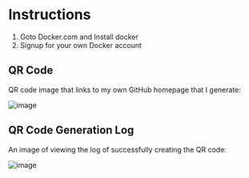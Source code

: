 # Instructions
1. Goto Docker.com and Install docker
2. Signup for your own Docker account

## QR Code
QR code image that links to my own GitHub homepage that I generate:

![image](https://github.com/user-attachments/assets/b547f7c7-829e-4e92-81d6-5d9b76b0e7f8)

## QR Code Generation Log
An image of viewing the log of successfully creating the QR code:

![image](https://github.com/user-attachments/assets/14f89810-e1cf-4b10-b5bc-c6d3736facd0)
